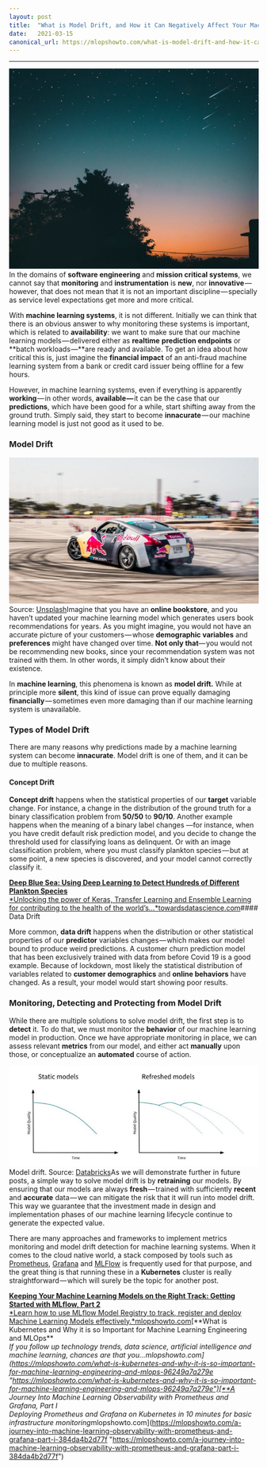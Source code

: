 ```yaml
---
layout:	post
title:	"What is Model Drift, and How it Can Negatively Affect Your Machine Learning Investment"
date:	2021-03-15
canonical_url: https://mlopshowto.com/what-is-model-drift-and-how-it-can-negatively-affect-your-machine-learning-investment-ce7f5b9b6a37
---
```






---

![Dawn picture with meteors and stars, with a tree at the bottom](/img/1*fiQutbVnlTszl3qY0d8eRQ.jpeg)In the domains of **software engineering** and **mission critical systems**, we cannot say that **monitoring** and **instrumentation** is **new**, nor **innovative** — however, that does not mean that it is not an important discipline — specially as service level expectations get more and more critical.

With **machine learning systems**, it is not different. Initially we can think that there is an obvious answer to why monitoring these systems is important, which is related to **availability**: we want to make sure that our machine learning models — delivered either as **realtime** **prediction endpoints** or **batch workloads —**are ready and available. To get an idea about how critical this is, just imagine the **financial impact** of an anti-fraud machine learning system from a bank or credit card issuer being offline for a few hours.

However, in machine learning systems, even if everything is apparently **working** — in other words, **available —** it can be the case that our **predictions**, which have been good for a while, start shifting away from the ground truth. Simply said, they start to become **innacurate** — our machine learning model is just not good as it used to be.

### Model Drift

![Sports car sponsored by Red Bull in a drift competition with multiple tire marks on concrete](/img/1*jYstaHAQ4D9_WrAAeWwTjw.jpeg)Source: [Unsplash](https://unsplash.com/photos/SG4Q6Z89_vo)Imagine that you have an **online bookstore**, and you haven’t updated your machine learning model which generates users book recommendations for years. As you might imagine, you would not have an accurate picture of your customers — whose **demographic variables** and **preferences** might have changed over time. **Not only that**— you would not be recommending new books, since your recommendation system was not trained with them. In other words, it simply didn’t know about their existence.

In **machine learning**, this phenomena is known as **model drift.** While at principle more **silent**, this kind of issue can prove equally damaging **financially** — sometimes even more damaging than if our machine learning system is unavailable.

### Types of Model Drift

There are many reasons why predictions made by a machine learning system can become **innacurate**. Model drift is one of them, and it can be due to multiple reasons.

#### Concept Drift

**Concept drift** happens when the statistical properties of our **target** variable change. For instance, a change in the distribution of the ground truth for a binary classification problem from **50/50** to **90/10**. Another example happens when the meaning of a binary label changes —for instance, when you have credit default risk prediction model, and you decide to change the threshold used for classifying loans as delinquent. Or with an image classification problem, where you must classify plankton species — but at some point, a new species is discovered, and your model cannot correctly classify it.

[**Deep Blue Sea: Using Deep Learning to Detect Hundreds of Different Plankton Species**  
*Unlocking the power of Keras, Transfer Learning and Ensemble Learning for contributing to the health of the world’s…*towardsdatascience.com](https://towardsdatascience.com/deep-blue-sea-using-deep-learning-to-detect-hundreds-of-different-plankton-species-dff895d3b226 "https://towardsdatascience.com/deep-blue-sea-using-deep-learning-to-detect-hundreds-of-different-plankton-species-dff895d3b226")#### Data Drift

More common, **data drift** happens when the distribution or other statistical properties of our **predictor** variables changes — which makes our model bound to produce weird predictions. A customer churn prediction model that has been exclusively trained with data from before Covid 19 is a good example. Because of lockdown, most likely the statistical distribution of variables related to **customer demographics** and **online behaviors** have changed. As a result, your model would start showing poor results.

### Monitoring, Detecting and Protecting from Model Drift

While there are multiple solutions to solve model drift, the first step is to **detect** it. To do that, we must monitor the **behavior** of our machine learning model in production. Once we have appropriate monitoring in place, we can assess relevant **metrics** from our model, and either act **manually** upon those, or conceptualize an **automated** course of action.

![](/img/1*W_u_bAqV3kcI3_BSzPmC0A.jpeg)Model drift. Source: [Databricks](https://databricks.com/blog/2019/09/18/productionizing-machine-learning-from-deployment-to-drift-detection.html)As we will demonstrate further in future posts, a simple way to solve model drift is by **retraining** our models. By ensuring that our models are always **fresh** — trained with sufficiently **recent** and **accurate** data — we can mitigate the risk that it will run into model drift. This way we guarantee that the investment made in design and implementation phases of our machine learning lifecycle continue to generate the expected value.

There are many approaches and frameworks to implement metrics monitoring and model drift detection for machine learning systems. When it comes to the cloud native world, a stack composed by tools such as [Prometheus](https://prometheus.io/), [Grafana](https://grafana.com/) and [MLFlow](https://mlflow.org/) is frequently used for that purpose, and the great thing is that running these in a **Kubernetes** cluster is really straightforward — which will surely be the topic for another post.

[**Keeping Your Machine Learning Models on the Right Track: Getting Started with MLflow, Part 2**  
*Learn how to use MLflow Model Registry to track, register and deploy Machine Learning Models effectively.*mlopshowto.com](https://mlopshowto.com/keeping-your-machine-learning-models-on-the-right-track-getting-started-with-mlflow-part-2-bbc980a1f8dc "https://mlopshowto.com/keeping-your-machine-learning-models-on-the-right-track-getting-started-with-mlflow-part-2-bbc980a1f8dc")[**What is Kubernetes and Why it is so Important for Machine Learning Engineering and MLOps**  
*If you follow up technology trends, data science, artificial intelligence and machine learning, chances are that you…*mlopshowto.com](https://mlopshowto.com/what-is-kubernetes-and-why-it-is-so-important-for-machine-learning-engineering-and-mlops-96249a7a279e "https://mlopshowto.com/what-is-kubernetes-and-why-it-is-so-important-for-machine-learning-engineering-and-mlops-96249a7a279e")[**A Journey Into Machine Learning Observability with Prometheus and Grafana, Part I**  
*Deploying Prometheus and Grafana on Kubernetes in 10 minutes for basic infrastructure monitoring*mlopshowto.com](https://mlopshowto.com/a-journey-into-machine-learning-observability-with-prometheus-and-grafana-part-i-384da4b2d77f "https://mlopshowto.com/a-journey-into-machine-learning-observability-with-prometheus-and-grafana-part-i-384da4b2d77f")

